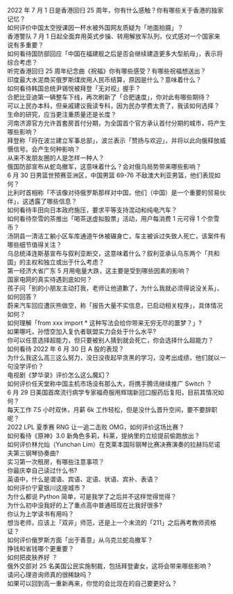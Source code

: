 2022 年 7 月 1 日是香港回归 25 周年，你有什么感触？你有哪些关于香港的独家记忆？  
如何评价中国太空授课因一杯水被外国网友质疑为「地面拍摄」？  
香港警队 7 月 1 日起全面弃用英式步操、转用解放军队列，仪式感对一个国家来说有多重要？  
如何看待国防部回应「中国在福建舰之后是否会继续建造更多大型航母」，表示将综合考虑？  
听完香港回归 25 周年纪念曲《祝福》你有哪些感受？有哪些祝福想送出？  
印度最大水泥商买俄罗斯煤炭用人民币结算，原因是什么？意味着什么？  
如何看待韩国总统尹锡悦被拜登「无对视」握手？  
合肥比亚迪第一辆整车下线，再次刷新了「合肥速度」，你对此有哪些期待？  
可以上民办本科，但亲戚建议我读专科，因为民办学费太贵了，我该如何选择？  
生命的研究，应当更注重质量还是长度？  
河南济源官方允许首套房首付分期，为全国首个官方承认首付分期的城市，将产生哪些影响？  
拜登称「将在波兰建立军事总部」，波兰表示「赞扬与欢迎」，并将以此向俄释放威慑信号。会产生何种影响？  
从来不发朋友圈的人是怎样一种人？  
俄国防部宣布从蛇岛撤军，这意味着什么？会对俄乌局势带来哪些影响？  
6 月 30 日男篮世预赛亚洲区，中国男篮 69-76 不敌澳大利亚男篮，他们表现如何？  
比利时首相称「不该像对待俄罗斯那样对中国，他们（中国）是一个重要的贸易伙伴」，这透露了哪些信息？  
如何看待丰田向日本政府施压，要求平等支持混动和纯电汽车？  
如何看待奈雪的茶推出「喝茶送虚拟股票」活动，用户每消费 1 元可得 1 个奈雪币？  
汤阴县一清洁工躺小区车库通道午休被碾身亡，车主被诉过失致人死亡，该案件有哪些细节值得关注？  
乌总统泽连斯基宣布与叙利亚断交，这意味着什么？叙利亚承认乌东两个「共和国」的主权和独立或出于什么考虑？  
第一经济大省广东 5 月用电量大跌，这主要是受到哪些因素的影响？  
国家电网的真实待遇到底如何？  
孩子问「别的小朋友主动打我，老师让他道歉了，为什么我就必须得说没关系」，如何回答？  
蔚来汽车回应遭灰熊做空，称「报告大量不实信息，已启动相关程序」，具体情况如何？  
如何理解「from xxx import * 这种写法会给你带来无穷无尽的噩梦？」?  
如果哪吒，孙悟空加入复仇者联盟实力会处于什么水平?  
你可以任意选择超能力，但只要被别人猜到就会死亡，你会选择什么超能力？  
如何看待 2022 年 6 月 30 日 A 股的表现？  
为什么我这么高三这么努力，没日没夜起早贪黑的学习，没考出成绩，他们就以一句没学评价？  
电视剧《梦华录》评价怎么这么魔幻？  
如何评价任天堂称中国主机市场没有那么大，将携手腾讯继续推广 Switch ？  
6 月 29 日美国首席流行病学专家福奇服用辉瑞新冠口服药后复阳，目前其情况如何？  
每天工作 7.5 小时双休，月薪 6k 工作轻松，但是没什么晋升空间，要不要辞职呢？  
2022 LPL 夏季赛 RNG 让一追二击败 OMG，如何评价这场比赛？  
如何看待《原神》3.0 新角色多莉，科莱，提纳里的立绘提前偷跑放出？  
如何评价林允灿（Yunchan Lim）在克莱本国际钢琴比赛决赛演奏的拉赫玛尼诺夫第三钢琴协奏曲?  
实习第一次租房，有哪些注意事项？  
你最庆幸自己读过什么书?  
英语中，什么是谓语、宾语、定语、状语、宾补、表语？  
如何评价宁夏银川这座城市？  
为什么都说 Python 简单，可是我学了之后并不这样觉得觉得？  
为什么初中没我好的上了重点高中普通班现在比我好很多?  
你认为上学读书有用吗？  
想当老师，应该上「双非」师范，还是上一个末流的「211」之后再考教师资格证？  
如何评价俄罗斯方面「出于善意」从乌克兰蛇岛撤军？  
挣钱和省钱哪个更重要？  
如何把皮肤养好 ？  
俄外交部对 25 名美国公民实施制裁，包括拜登妻女，这将会带来哪些影响？  
请问心理咨询师真的很稀缺吗？  
如果可以回到高一重新再来，你觉的会比现在的自己要更好么？  
